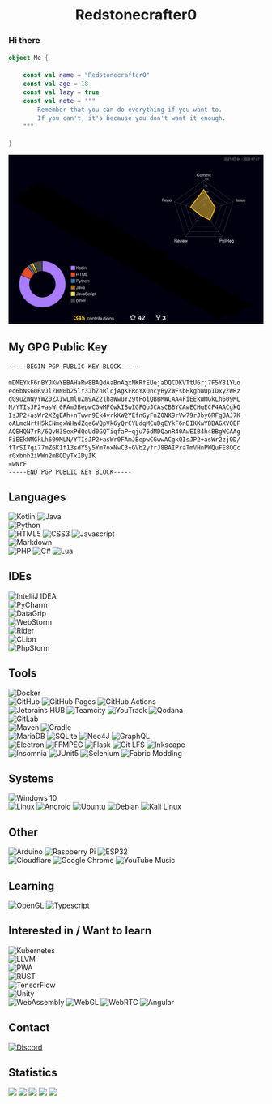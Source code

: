 <h1 align="center">Redstonecrafter0</a>

### Hi there

```kt
object Me {

    const val name = "Redstonecrafter0"
    const val age = 18
    const val lazy = true
    const val note = """
        Remember that you can do everything if you want to.
        If you can't, it's because you don't want it enough.
    """

}
```

![Github-3D-Contributions](https://raw.githubusercontent.com/Redstonecrafter0/Redstonecrafter0/master/profile-3d-contrib/profile-night-rainbow.svg)

## My GPG Public Key
```
-----BEGIN PGP PUBLIC KEY BLOCK-----

mDMEYkF6nBYJKwYBBAHaRw8BAQdAaBnAqxNKRfEUejaDQCDKVTtU6rj7F5Y81YUo
eq6bNsG0RVJlZHN0b25lY3JhZnRlcjAgKFRoYXQncyByZWFsbHkgbWUpIDxyZWRz
dG9uZWNyYWZ0ZXIwLmluZm9AZ21haWwuY29tPoiQBBMWCAA4FiEEkWMGkLh609ML
N/YTIsJP2+asWr0FAmJBepwCGwMFCwkIBwIGFQoJCAsCBBYCAwECHgECF4AACgkQ
IsJP2+asWr2XZgEAh+nTwwn9Ek4vrkKW2YEfnGyFnZ0NK9rVw79rJby6RFgBAJ7K
oALmcNrtH5kCNmgxWHadZqe6VQpVk6yQrCYLdqMCuDgEYkF6nBIKKwYBBAGXVQEF
AQEHQN7rR/6QvH3SexPdQoUd0GQTiqfaP+qju76dMDQanR40AwEIB4h4BBgWCAAg
FiEEkWMGkLh609MLN/YTIsJP2+asWr0FAmJBepwCGwwACgkQIsJP2+asWr2zjQD/
fTrSI7qi77mZ6K1f13sdY5y5Ym7oxNwC3+GVb2yfrJ8BAIPraTmVHnPWQuFE8OOc
rGxbnh2iWWn2mBQDyTxIDyIK
=wNrF
-----END PGP PUBLIC KEY BLOCK-----
```

## Languages
![Kotlin](https://img.shields.io/badge/kotlin-7F52FF.svg?style=for-the-badge&logo=kotlin&logoColor=white)
![Java](https://img.shields.io/badge/java-007396.svg?style=for-the-badge&logo=java&logoColor=white)  
![Python](https://img.shields.io/badge/python-3776AB?style=for-the-badge&logo=python&logoColor=ffdd54)  
![HTML5](https://img.shields.io/badge/html5-E34F26.svg?style=for-the-badge&logo=html5&logoColor=white)
![CSS3](https://img.shields.io/badge/css3-1572B6.svg?style=for-the-badge&logo=css3&logoColor=white)
![Javascript](https://img.shields.io/badge/javascript-323330.svg?style=for-the-badge&logo=javascript&logoColor=F7DF1E)  
![Markdown](https://img.shields.io/badge/markdown-000000.svg?style=for-the-badge&logo=markdown&logoColor=white)  
![PHP](https://img.shields.io/badge/php-777BB4.svg?style=for-the-badge&logo=php&logoColor=white)
![C#](https://img.shields.io/badge/c%23-239120.svg?style=for-the-badge&logo=csharp&logoColor=white)
![Lua](https://img.shields.io/badge/lua-2C2D72.svg?style=for-the-badge&logo=lua&logoColor=white)

## IDEs
![IntelliJ IDEA](https://img.shields.io/badge/intellij_idea-000000?style=for-the-badge&logo=intellijidea&logoColor=black&labelColor=087CFA)  
![PyCharm](https://img.shields.io/badge/pycharm-000000?style=for-the-badge&logo=pycharm&logoColor=black&labelColor=21D789)  
![DataGrip](https://img.shields.io/badge/datagrip-000000?style=for-the-badge&logo=datagrip&logoColor=black&labelColor=21D789)  
![WebStorm](https://img.shields.io/badge/webstorm-000000?style=for-the-badge&logo=webstorm&logoColor=black&labelColor=07C3F2)  
![Rider](https://img.shields.io/badge/rider-000000?style=for-the-badge&logo=rider&logoColor=black&labelColor=DD1265)  
![CLion](https://img.shields.io/badge/clion-000000?style=for-the-badge&logo=clion&logoColor=black&labelColor=21D789)  
![PhpStorm](https://img.shields.io/badge/phpstorm-000000?style=for-the-badge&logo=phpstorm&logoColor=black&labelColor=6B57FF)  

## Tools
![Docker](https://img.shields.io/badge/docker-2496ED?style=for-the-badge&logo=docker&logoColor=white)  
![GitHub](https://img.shields.io/badge/github-181717?style=for-the-badge&logo=github&logoColor=white)
![GitHub Pages](https://img.shields.io/badge/github_pages-222222?style=for-the-badge&logo=githubpages&logoColor=white)
![GitHub Actions](https://img.shields.io/badge/github_actions-181717?style=for-the-badge&logo=githubactions&logoColor=2088FF)  
![Jetbrains HUB](https://img.shields.io/badge/jetbrains_hub-000000?style=for-the-badge&logo=data%3Aimage%2Fpng%3Bbase64%2CiVBORw0KGgoAAAANSUhEUgAAAA4AAAAOCAIAAACQKrqGAAAAAXNSR0IArs4c6QAAAARnQU1BAACxjwv8YQUAAAAJcEhZcwAADsIAAA7CARUoSoAAAADpSURBVChTjY4xDkRQFEV9JhGJRiIRBb0dKEiUVCrR2oYVKO1ApbEHhcIWdHZAaFTMjLkz%2F89MMclwiuv86%2BXlEdd1uXPw99Pwtxdt29q2DUHCJUlCUqqqsiwLv%2FjrC%2BzHA4KE0yZN0ziOp2kKwxDNhbYgiiLHcXRdh9PS9%2F15ng3DKIoCzXcrrtn3HfkZXZYFK%2Fu%2BD4IAzWXbNrSgLMumaTzPw246Wtd113XruiZJgrHvAb%2B35nmOHIYhyzI0xDTN5%2BAJiKZpTI8giqIwPYLIsozPOI70%2FUFVVWZviCiKTI8ggiAw%2FQ%2FHPQC5M8IjMVv3DwAAAABJRU5ErkJggg%3D%3D&labelColor=FFEE45)
![Teamcity](https://img.shields.io/badge/teamcity-000000?style=for-the-badge&logo=data%3Aimage%2Fpng%3Bbase64%2CiVBORw0KGgoAAAANSUhEUgAAAA4AAAAOCAMAAAAolt3jAAAAAXNSR0IArs4c6QAAAARnQU1BAACxjwv8YQUAAAByUExURT09PTs7Ozg4OP%2F%2F%2F0NDQ7e3t4%2BPjzQ0NF1dXXl5ebOzs9%2Ff32tra35%2BfouLizAwMFVVVXNzcywsLFFRUXJycicnJ01NTa%2Bvr93d3V9fX3Z2dpmZmSMjI0pKSrW1tR4eHhcXFxEREQwMDPj4%2BAcHBwMDA99CKm0AAAAJcEhZcwAADsIAAA7CARUoSoAAAABpSURBVBhXXcbLAsEwEAXQKxdpUVNTU6%2BpEvL%2Fv6i6Emd18GdRQAj8Wq7IdQiIsapZV5vtrtnHCBFp2QoPU0Sgqh075XGKKsysZ2%2Bn8%2BV6M4O7Dxxc7mTjjrGARwHPAlJ6zdIM7wLyj5w%2FJVAPx5WOplIAAAAASUVORK5CYII%3D&labelColor=3BEA62)
![YouTrack](https://img.shields.io/badge/youtrack-000000?style=for-the-badge&logo=data%3Aimage%2Fpng%3Bbase64%2CiVBORw0KGgoAAAANSUhEUgAAAA4AAAAOCAIAAACQKrqGAAAAAXNSR0IArs4c6QAAAARnQU1BAACxjwv8YQUAAAAJcEhZcwAADsIAAA7CARUoSoAAAADvSURBVChTjZBBjkZAEIW7mcTGhgg7p7AQ4RxO4AZWziDhDHYSzuAYIkjkj4WF2FihzUyNrn8yq%2BFbdL9X9VKpbup5HnmG8PkYYtt2VVXDMLiu6zhO0zRg13X9%2BgNkAGpZlqZpeZ5nWbZtWxAEvu%2BrqqrrepIkURSN41jXNSzwwRibpilN0zAMYUAcx2CBZVmg3XVd27bXqkSAKFAUBVT7vi%2FLklfO84Q21xzhuNj3%2FXUBglcAHkVzHDgV4M9E854KJ3rGqGmaP4s8gBqGgfIOqigKyjuoLMtwzfPM%2FS%2Fw2ajeUEmSUN5BRVFE%2BT%2BEfAOegeeT4Ic9VAAAAABJRU5ErkJggg%3D%3D&labelColor=FF1B88)
![Qodana](https://img.shields.io/badge/qodana-000000?style=for-the-badge&logo=data%3Aimage%2Fpng%3Bbase64%2CiVBORw0KGgoAAAANSUhEUgAAAA4AAAAOCAIAAACQKrqGAAAAAXNSR0IArs4c6QAAAARnQU1BAACxjwv8YQUAAAAJcEhZcwAADsIAAA7CARUoSoAAAAEXSURBVChTlU%2BxioNAFDQasoLYGZLOE%2BxsbLUSa9NbBGz8Cxv%2FwA%2FwS%2FwCrbQQRNFS0UJJE4QDo%2Fc89zgCV3gDu8ybnTfMHhBiXq%2BJ2IPjEWFGEAzDYPYnNuvtdqvrelmWoihUVQWlaRoYh2HwfR9HgPV6vT6fT9M0KYpyHKdt29PpBFZN0wRBiKLI8zxsNQwDHoBzHCeKIoRJkrRZQbRtO45jICScqqoul4ssy%2Ff7PQzDcRyhDOjrM0nqug6t1mHr6rouOGAb7sfjcT6fITVJEthJ05TnefAcwDpNn8BghmZ5nrMsW5aloigIob7vsyyb5%2Fk3dQ%2FWrjvxDyvualkWFr4RBEHXdXj4AU79eAdN05v%2Bhr3fIogv8mp63CHuAcAAAAAASUVORK5CYII%3D&labelColor=9D4AD8)  
![GitLab](https://img.shields.io/badge/gitlab-121213?style=for-the-badge&logo=gitlab&logoColor=white)  
![Maven](https://img.shields.io/badge/apache_maven-C71A36?style=for-the-badge&logo=apachemaven&logoColor=white)
![Gradle](https://img.shields.io/badge/Gradle-02303A.svg?style=for-the-badge&logo=Gradle&logoColor=white)  
![MariaDB](https://img.shields.io/badge/mariadb-003545.svg?style=for-the-badge&logo=mariadb&logoColor=white)
![SQLite](https://img.shields.io/badge/sqlite-003B57.svg?style=for-the-badge&logo=sqlite&logoColor=white)
![Neo4J](https://img.shields.io/badge/neo4j-008CC1.svg?style=for-the-badge&logo=neo4j&logoColor=white)
![GraphQL](https://img.shields.io/badge/graphql-E10098.svg?style=for-the-badge&logo=graphql&logoColor=white)  
![Electron](https://img.shields.io/badge/electron-47848F.svg?style=for-the-badge&logo=electron&logoColor=white)
![FFMPEG](https://img.shields.io/badge/ffmpeg-007808.svg?style=for-the-badge&logo=ffmpeg&logoColor=white)
![Flask](https://img.shields.io/badge/flask-000000.svg?style=for-the-badge&logo=flask&logoColor=white)
![Git LFS](https://img.shields.io/badge/git_lfs-F64935.svg?style=for-the-badge&logo=gitlfs&logoColor=white)
![Inkscape](https://img.shields.io/badge/inkscape-000000.svg?style=for-the-badge&logo=inkscape&logoColor=white)  
![Insomnia](https://img.shields.io/badge/insomnia-4000BF.svg?style=for-the-badge&logo=insomnia&logoColor=white)
![JUnit5](https://img.shields.io/badge/junit5-25A162.svg?style=for-the-badge&logo=junit5&logoColor=white)
![Selenium](https://img.shields.io/badge/selenium-43B02A.svg?style=for-the-badge&logo=selenium&logoColor=white)
![Fabric Modding](https://img.shields.io/badge/fabric_minecraft_modding-232323.svg?style=for-the-badge&logo=data%3Aimage%2Fpng%3Bbase64%2CiVBORw0KGgoAAAANSUhEUgAAAA0AAAANCAMAAABFNRROAAAAAXNSR0IArs4c6QAAAARnQU1BAACxjwv8YQUAAAAYUExURTg0KtvQtLyynMa8pYB6ba6mlJqSfgAAAIyBx68AAAAIdFJOU%2F%2F%2F%2F%2F%2F%2F%2F%2F8A3oO9WQAAAAlwSFlzAAAOwwAADsMBx2%2BoZAAAAEhJREFUGFc1zAESACEIAkDUK%2F%2F%2F40A8a8odKbTL9woxza8cbiJMB6LMmYcKCWisvirxUThCpHJcVyT0hlsc%2BJd7PBqRhrVn9wMIKgLxcAar7gAAAABJRU5ErkJggg%3D%3D)

## Systems
![Windows 10](https://img.shields.io/badge/windows_10-0078D6.svg?style=for-the-badge&logo=windows&logoColor=white)  
![Linux](https://img.shields.io/badge/linux-000000.svg?style=for-the-badge&logo=linux&logoColor=000000&labelColor=FCC624)
![Android](https://img.shields.io/badge/android-3DDC84.svg?style=for-the-badge&logo=android&logoColor=white)
![Ubuntu](https://img.shields.io/badge/ubuntu-E95420.svg?style=for-the-badge&logo=ubuntu&logoColor=white)
![Debian](https://img.shields.io/badge/debian-A81D33.svg?style=for-the-badge&logo=debian&logoColor=white)
![Kali Linux](https://img.shields.io/badge/kali_linux-557C94.svg?style=for-the-badge&logo=kalilinux&logoColor=white)

## Other
![Arduino](https://img.shields.io/badge/arduino-00979D.svg?style=for-the-badge&logo=arduino&logoColor=white)
![Raspberry Pi](https://img.shields.io/badge/raspberry_pi-A22846.svg?style=for-the-badge&logo=raspberrypi&logoColor=white)
![ESP32](https://img.shields.io/badge/esp32-E7352C.svg?style=for-the-badge&logo=espressif&logoColor=white)  
![Cloudflare](https://img.shields.io/badge/cloudflare-F38020.svg?style=for-the-badge&logo=cloudflare&logoColor=white)
![Google Chrome](https://img.shields.io/badge/google_chrome-4285F4.svg?style=for-the-badge&logo=googlechrome&logoColor=white)
![YouTube Music](https://img.shields.io/badge/youtube_music-FF0000.svg?style=for-the-badge&logo=youtubemusic&logoColor=white)

## Learning
![OpenGL](https://img.shields.io/badge/OpenGL-5586A4.svg?style=for-the-badge&logo=opengl&logoColor=white)
![Typescript](https://img.shields.io/badge/typescript-323330.svg?style=for-the-badge&logo=typescript&logoColor=3178C6)

## Interested in / Want to learn
![Kubernetes](https://img.shields.io/badge/kubernetes-326CE5.svg?style=for-the-badge&logo=kubernetes&logoColor=white)  
![LLVM](https://img.shields.io/badge/llvm-262D3A.svg?style=for-the-badge&logo=llvm&logoColor=white)  
![PWA](https://img.shields.io/badge/pwa-5A0FC8.svg?style=for-the-badge&logo=pwa&logoColor=white)  
![RUST](https://img.shields.io/badge/rust-000000.svg?style=for-the-badge&logo=rust&logoColor=white)  
![TensorFlow](https://img.shields.io/badge/tensorflow-FF6F00.svg?style=for-the-badge&logo=tensorflow&logoColor=white)  
![Unity](https://img.shields.io/badge/unity-white.svg?style=for-the-badge&logo=unity&logoColor=black)  
![WebAssembly](https://img.shields.io/badge/webassembly-323330.svg?style=for-the-badge&logo=webassembly&logoColor=654FF0)
![WebGL](https://img.shields.io/badge/webgl-990000.svg?style=for-the-badge&logo=webgl&logoColor=white)
![WebRTC](https://img.shields.io/badge/webrtc-333333.svg?style=for-the-badge&logo=webrtc&logoColor=white)
![Angular](https://img.shields.io/badge/angular-DD0031.svg?style=for-the-badge&logo=angular&logoColor=white)

## Contact
[![Discord](https://img.shields.io/badge/discord-5865F2.svg?style=for-the-badge&logo=discord&logoColor=white)](https://discord.com/invite/aZKuas4)

## Statistics
![](https://github-profile-summary-cards.vercel.app/api/cards/profile-details?username=Redstonecrafter0&theme=github_dark)
![](https://github-profile-summary-cards.vercel.app/api/cards/repos-per-language?username=Redstonecrafter0&theme=github_dark)
![](https://github-profile-summary-cards.vercel.app/api/cards/most-commit-language?username=Redstonecrafter0&theme=github_dark)
![](https://github-profile-summary-cards.vercel.app/api/cards/stats?username=Redstonecrafter0&theme=github_dark)
![](https://github-profile-summary-cards.vercel.app/api/cards/productive-time?username=Redstonecrafter0&theme=github_dark)
